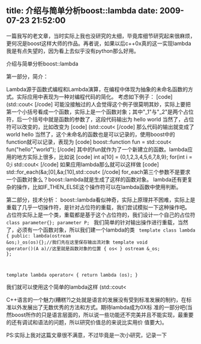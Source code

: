 title: 介绍与简单分析boost::lambda
date: 2009-07-23 21:52:00
---

一篇我写的老文章，当时实际上我也没研究的太细，毕竟库细节研究起来很麻烦，更何况是boost这样大师的作品。再者说，如果以后c++0x真的这一实现lambda我是有点失望的，因为看上去似乎没有python那么好用。

介绍与简单分析boost::lambda

第一部分，简介：

Lambda源于函数式编程和Lambda演算，在编程中体现为抽象的未命名函数的方式。实际应用中表现为一种对编程代码的简化。
考虑如下例子：
[code]
(std::cout&lt; [/code]
可能没接触过的人会觉得这个例子很莫明其妙，实际上要把第一个小括号看成一个函数，实际上是一个函数对象；其中"_1"与"_2"是两个占位符，后一个括号中就是函数的参数了，这段代码输出为
hello world
当然了，占位符可以改变的，比如改变为
[code]
(std::cout&lt; [/code]
那么代码的输出就变成了
world hello
当然了，这个未命名的函数也是可以记录的，使用boost中的function就可以记录，表现为
[code]
boost::function fun = std::cout&lt; fun("hello","world");
[/code]
其中的fun就作为了一个新建立的函数。lambda应用的地方实际上很多，比如说
[code]
int a[10] = {0,1,2,3,4,5,6,7,8,9};
for(int i = 0;i std::cout&lt;<a>
[/code]
如果应用lambda那么就可以这样做
[code]
std::for_each(&amp;a;[0],&amp;a;[10],std::cout&lt; [/code]
for_each第三个参数不是要求一个函数对象么？boost::lambda就是生成了这样的函数对象。
lambda还有更复杂的操作，比如IF_THEN_ELSE这个操作符可以在lambda函数中使用判断。</a>

第二部分，技术分析：
boost::lambda看似神奇，实际上原理并不困难，实际上是重载了几乎一切操作符，是针对占位符的重载，我们尝试模拟一下这种操作吧。
占位符实际上是一个类，重载都是基于这个占位符的，我们设计一个自己的占位符
<code>
class parameter{};
parameter P;
</code>
我们简单的针对输出操作进行重载，当然了，必须有一个函数对象，所以我们建一个lambda的类
<code>
template
class lambda
{
public:
lambda(ostream &amp;os;)_os(os){};//我们先在这里保存输出流对象
template
void operator()(A a)//这里就是函数对象的位置
{
os&lt;<a>
}
ostream &amp;_os;
};</a>

template
lambda operator&lt; {
return lambda (os);
}
</code>

我们就可以使用这个简单的lambda这样
(std::cout&lt;

C++语言的一个魅力(糟糕?)之处就是语言的发展没有受到标准发展的制约，在标准以外发展出了无数优秀的方法和方式。期待lambda成为0X标 准的一部分吧(当然boost所作的只是语言层面的，所以说一些功能还不完美并且不能实现，最重要的还有调试和语法的问题，所以研究价值总的来说比实用价 值要大)。

PS:实际上我对这篇文章很不满意，不过毕竟是一次小研究，记录一下

